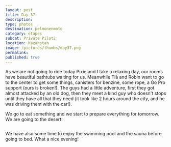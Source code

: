 ```yaml
---
layout: post
title: Day 37
description: 
type: photos
destination: pelmonenmoto
category: etapes
subcat: Private Pilot2
location: Kazahstan
image: /pictures/thumbs/day37.png
permalink: 
published: true
---
```


As we are not going to ride today Pixie and I take a relaxing day, our rooms have beautiful bathtubs waiting for us. Meanwhile Tià and Robin want to go to the center to get some things, canisters for benzine, some rope, a Go Pro support (ours is broken!). The guys had a little adventure, first they got almost attacked by an old dog, then they meet a kind guy who doesn't stops until they have all that they need (it took like 2 hours around the city, and he was driving them with the car!).

We go to eat something and we start to prepare everything for tomorrow. We are going to the desert!

<p><a
href="https://lh3.googleusercontent.com/7OzyEeRtavcSTgjBYEMtNaVb7GfRJhnedueZBvwHmcKoVKvBHjtCOIoVCLMLaloQvy1lSJhg6stYDSmlAo3XsXzVzqG6G5ZcfAM3Nh344-73x3ZLY_4_AWAcwrK5R4j4dJ1P_7urJcKZs6dkAyMJNnPHj1jz5JMyCjHi9F1kMTb_HiAfOt-YfKCi3N0_CMXzEgAibq0jy3xFsAIXjokk7gQeu9FXWBi6_T0GE_qgsm6_dqM6tv7PAoh6MRu4OVlx0Z6CnTEZOP-ZJ63zyXR4vIPD5NTdn91PkhMcUXQcOYiaSjJhtjINY6pQOAmq1TM7CQFeAUBbJVtro8_DzhVbUfcYt95uksswVjlDnUlcKAcKjq9z9a48ZMiawgbT48iCjKkixhDXtMYTFAUCY01z0laUzVBMsu_lp_1lkkpDC447G6om31TgxRqx3FiyjFoRzuvp9hBC1CQ6gXrN1xdG7XUdaDPl4J3zQB7gOZL85wd6PtKWuoAqYrrSfMcoPztHBwKOenYiEaa4ga15EnNpyKwkBGsjShRfffKlO_oKaR2La4qSJnMa5VkWkSiufz4TwmrmT1Rxz1-STY6acTYsvZvJuvb2oVAksfRtBE6Trx1HIq-cSfdM_jy1HDQwOzXQllu1ng4TxzrvX_WwHSb9VK_7u2QeY9jayQ=w1059-h794-no"><img 
src="https://lh3.googleusercontent.com/7OzyEeRtavcSTgjBYEMtNaVb7GfRJhnedueZBvwHmcKoVKvBHjtCOIoVCLMLaloQvy1lSJhg6stYDSmlAo3XsXzVzqG6G5ZcfAM3Nh344-73x3ZLY_4_AWAcwrK5R4j4dJ1P_7urJcKZs6dkAyMJNnPHj1jz5JMyCjHi9F1kMTb_HiAfOt-YfKCi3N0_CMXzEgAibq0jy3xFsAIXjokk7gQeu9FXWBi6_T0GE_qgsm6_dqM6tv7PAoh6MRu4OVlx0Z6CnTEZOP-ZJ63zyXR4vIPD5NTdn91PkhMcUXQcOYiaSjJhtjINY6pQOAmq1TM7CQFeAUBbJVtro8_DzhVbUfcYt95uksswVjlDnUlcKAcKjq9z9a48ZMiawgbT48iCjKkixhDXtMYTFAUCY01z0laUzVBMsu_lp_1lkkpDC447G6om31TgxRqx3FiyjFoRzuvp9hBC1CQ6gXrN1xdG7XUdaDPl4J3zQB7gOZL85wd6PtKWuoAqYrrSfMcoPztHBwKOenYiEaa4ga15EnNpyKwkBGsjShRfffKlO_oKaR2La4qSJnMa5VkWkSiufz4TwmrmT1Rxz1-STY6acTYsvZvJuvb2oVAksfRtBE6Trx1HIq-cSfdM_jy1HDQwOzXQllu1ng4TxzrvX_WwHSb9VK_7u2QeY9jayQ=w1059-h794-no" alt=""></a></p>

We have also some time to enjoy the swimming pool and the sauna before going to bed. What a nice evening!